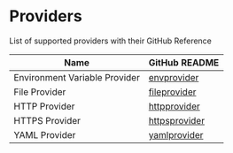 # Providers

List of supported providers with their GitHub Reference


| Name                                    | GitHub README                                                                                                                                                      |
| --------------------------------------- | ------------------------------------------------------------------------------------------------------------------------------------------------------------------ |
| Environment Variable Provider           | [envprovider](https://github.com/open-telemetry/opentelemetry-collector/blob/main/confmap/provider/envprovider/README.md)                                          |
| File Provider                           | [fileprovider](https://github.com/open-telemetry/opentelemetry-collector/blob/main/confmap/provider/fileprovider/README.md)                                        |
| HTTP Provider                           | [httpprovider](https://github.com/open-telemetry/opentelemetry-collector/tree/main/confmap/provider/httpprovider/README.md)                                        |
| HTTPS Provider                          | [httpsprovider](https://github.com/open-telemetry/opentelemetry-collector/blob/main/confmap/provider/httpsprovider/README.md)                                      |
| YAML Provider                           | [yamlprovider](https://github.com/open-telemetry/opentelemetry-collector/blob/main/confmap/provider/yamlprovider/README.md)                                        |
